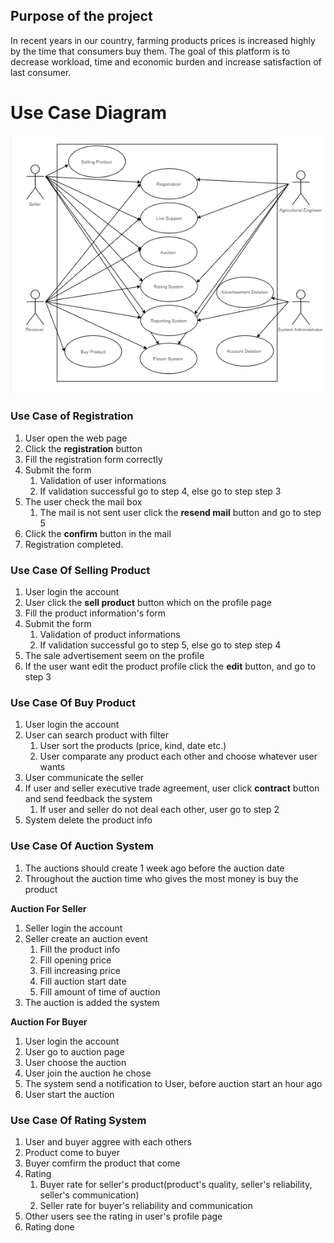 ## Purpose of the project
In recent years in our country, farming products prices is increased highly by the time that consumers buy them. The goal of this platform is to decrease workload, time and economic burden and increase satisfaction of last consumer.


Use Case Diagram
===========

![alt text](img/UseCaseDiagram.png)

### Use Case of Registration

 1. User open the web page
 2. Click the **registration** button
 3. Fill the registration form correctly
 4. Submit the form
	1. Validation of user informations
	2. If validation successful go to step 4, else go to step step 3
5. The user check the mail box
	1. The mail is not sent user click the **resend mail** button and go to step 5
6. Click the **confirm** button in the mail
7. Registration completed.

### Use Case Of Selling Product

1. User login the account
2. User click the **sell product** button which on the profile page
3. Fill the product information's form
4. Submit the form
	1. Validation of product informations
	2. If validation successful go to step 5, else go to step step 4
5. The sale advertisement seem on the profile 
6. If the user want edit the product profile click the **edit** button, and go to step 3

### Use Case Of Buy Product

1. User login the account
2. User can search product with filter
    1. User sort the products (price, kind, date etc.)
    2. User comparate any product each other and choose whatever user wants    
3. User communicate the seller
4. If user and seller executive trade agreement, user click **contract** button and send feedback the system
    1. If user and seller do not deal each other, user go to step 2 
5. System delete the product info

### Use Case Of Auction System

1. The auctions should create 1 week ago before the auction date
2. Throughout the auction time who gives the most money is buy the product

**Auction For Seller**

1. Seller login the account
2. Seller create an auction event
    1. Fill the product info
    2. Fill opening price
    3. Fill increasing price
    4. Fill auction start date
    5. Fill amount of time of auction
3. The auction is added the system

**Auction For Buyer**

1. User login the account
2. User go to auction page
3. User choose the auction
4. User join the auction he chose
5. The system send a notification to User, before auction start an hour ago
6. User start the auction

### Use Case Of Rating System

1. User and buyer aggree with each others
2. Product come to buyer
3. Buyer comfirm the product that come
4. Rating
    1. Buyer rate for seller's product(product's quality, seller's reliability, seller's communication)
    2. Seller rate for buyer's reliability and communication
5. Other users see the rating in user's profile page 
6. Rating done
